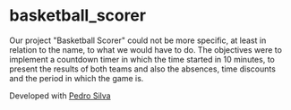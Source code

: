 # basketball_scorer

Our project "Basketball Scorer" could not be more specific, at least in relation to the name, to what we would have to do. The objectives were to implement a countdown timer in which the time started in 10 minutes, to present the results of both teams and also the absences, time discounts and the period in which the game is.

Developed with [Pedro Silva](https://github.com/pedromsilva99)
